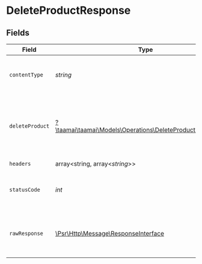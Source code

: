 # DeleteProductResponse


## Fields

| Field                                                                                                                 | Type                                                                                                                  | Required                                                                                                              | Description                                                                                                           | Example                                                                                                               |
| --------------------------------------------------------------------------------------------------------------------- | --------------------------------------------------------------------------------------------------------------------- | --------------------------------------------------------------------------------------------------------------------- | --------------------------------------------------------------------------------------------------------------------- | --------------------------------------------------------------------------------------------------------------------- |
| `contentType`                                                                                                         | *string*                                                                                                              | :heavy_check_mark:                                                                                                    | HTTP response content type for this operation                                                                         |                                                                                                                       |
| `deleteProduct`                                                                                                       | [?\taamai\taamai\Models\Operations\DeleteProductDeleteProduct](../../Models/Operations/DeleteProductDeleteProduct.md) | :heavy_minus_sign:                                                                                                    | OK                                                                                                                    | {<br/>"status": "success",<br/>"message": "Product Deleted Successfully"<br/>}                                        |
| `headers`                                                                                                             | array<string, array<*string*>>                                                                                        | :heavy_check_mark:                                                                                                    | N/A                                                                                                                   |                                                                                                                       |
| `statusCode`                                                                                                          | *int*                                                                                                                 | :heavy_check_mark:                                                                                                    | HTTP response status code for this operation                                                                          |                                                                                                                       |
| `rawResponse`                                                                                                         | [\Psr\Http\Message\ResponseInterface](https://www.php-fig.org/psr/psr-7/#33-psrhttpmessageresponseinterface)          | :heavy_check_mark:                                                                                                    | Raw HTTP response; suitable for custom response parsing                                                               |                                                                                                                       |